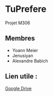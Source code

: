 # TuPrefere
Projet M306
## Membres
- Yoann Meier
- Jenusiyan
- Alexandre Babich

## Lien utile :
[Google Drive](https://drive.google.com/drive/folders/1Akb-0VHaBic5w_sf2753WxygVeHmemsn)
